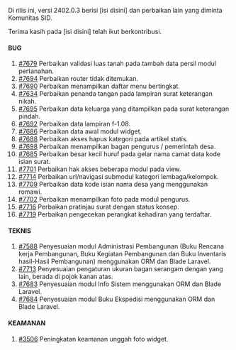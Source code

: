 Di rilis ini, versi 2402.0.3 berisi [isi disini] dan perbaikan lain yang diminta Komunitas SID.

Terima kasih pada [isi disini] telah ikut berkontribusi.


#### BUG

1. [#7679](https://github.com/OpenSID/OpenSID/issues/7679) Perbaikan validasi luas tanah pada tambah data persil modul pertanahan.
2. [#7694](https://github.com/OpenSID/OpenSID/issues/7694) Perbaikan router tidak ditemukan.
3. [#7690](https://github.com/OpenSID/OpenSID/issues/7690) Perbaikan menampilkan daftar menu bertingkat.
4. [#7634](https://github.com/OpenSID/OpenSID/issues/7634) Perbaikan penanda tangan pada lampiran surat keterangan nikah.
5. [#7695](https://github.com/OpenSID/OpenSID/issues/7695) Perbaikan data keluarga yang ditampilkan pada surat keterangan pindah.
6. [#7692](https://github.com/OpenSID/OpenSID/issues/7692) Perbaikan data lampiran f-1.08.
7. [#7686](https://github.com/OpenSID/OpenSID/issues/7686) Perbaikan data awal modul widget.
8. [#7688](https://github.com/OpenSID/OpenSID/issues/7688) Perbaikan akses hapus kategori pada artikel statis.
9. [#7698](https://github.com/OpenSID/OpenSID/issues/7698) Perbaikan menampilkan bagan pengurus / pemerintah desa.
10. [#7685](https://github.com/OpenSID/OpenSID/issues/7685) Perbaikan besar kecil huruf pada gelar nama camat data kode isian surat.
11. [#7701](https://github.com/OpenSID/OpenSID/issues/7701) Perbaikan hak akses beberapa modul pada view.
12. [#7714](https://github.com/OpenSID/OpenSID/issues/7714) Perbaikan url/navigasi submodul kategori lembaga/kelompok.
13. [#7709](https://github.com/OpenSID/OpenSID/issues/7709) Perbaikan data kode isian nama desa yang menggunakan romawi.
14. [#7702](https://github.com/OpenSID/OpenSID/issues/7702) Perbaikan menampilkan foto pada modul pengurus.
15. [#7716](https://github.com/OpenSID/OpenSID/issues/7716) Perbaikan pratinjau surat dengan status konsep.
16. [#7719](https://github.com/OpenSID/OpenSID/issues/7719) Perbaikan pengecekan perangkat kehadiran yang terdaftar.


#### TEKNIS

1. [#7588](https://github.com/OpenSID/OpenSID/issues/7588) Penyesuaian modul Administrasi Pembangunan (Buku Rencana kerja Pembangunan, Buku Kegiatan Pembangunan dan Buku Inventaris hasil-Hasil Pembangunan) menggunakan ORM dan Blade Laravel.
2. [#7713](https://github.com/OpenSID/OpenSID/issues/7713) Penyesuaian pengaturan ukuran bagan serangam dengan yang lain, berada di pojok kanan atas.
3. [#7683](https://github.com/OpenSID/OpenSID/issues/7683) Penyesuaian modul Info Sistem menggunakan ORM dan Blade Laravel.
4. [#7684](https://github.com/OpenSID/OpenSID/issues/7684) Penyesuaian modul Buku Ekspedisi menggunakan ORM dan Blade Laravel.


#### KEAMANAN

1. [#3506](https://github.com/OpenSID/premium/issues/3506) Peningkatan keamanan unggah foto widget.
